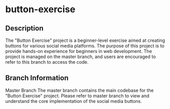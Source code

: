 # button-exercise

## Description
The "Button Exercise" project is a beginner-level exercise aimed at creating buttons for various social media platforms. The purpose of this project is to provide hands-on experience for beginners in web development. The project is managed on the master branch, and users are encouraged to refer to this branch to access the code.

## Branch Information
Master Branch
The master branch contains the main codebase for the "Button Exercise" project. Please refer to master branch to view and understand the core implementation of the social media buttons.
